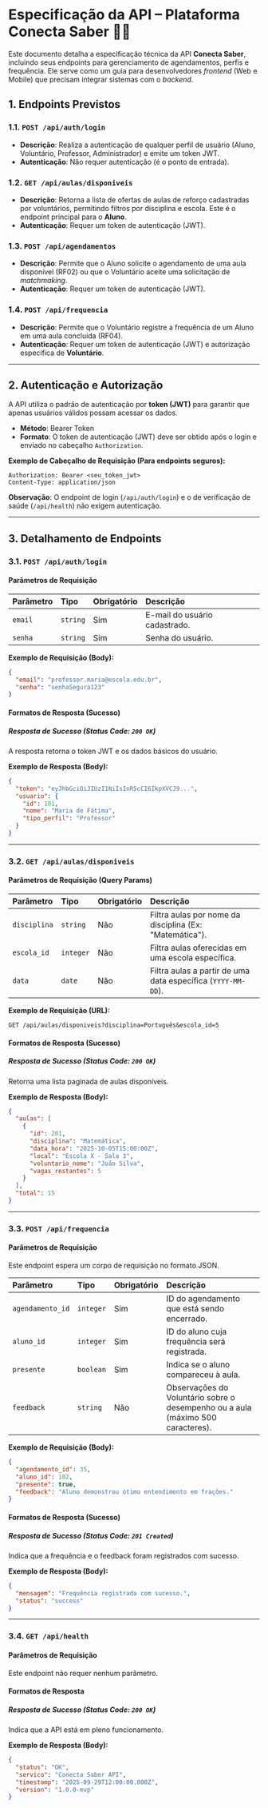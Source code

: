 # Especificação da API – Plataforma Conecta Saber 🧑‍🎓

Este documento detalha a especificação técnica da API **Conecta Saber**, incluindo seus endpoints para gerenciamento de agendamentos, perfis e frequência. Ele serve como um guia para desenvolvedores *frontend* (Web e Mobile) que precisam integrar sistemas com o *backend*.

## 1\. Endpoints Previstos

### 1.1. `POST /api/auth/login`

  * **Descrição**: Realiza a autenticação de qualquer perfil de usuário (Aluno, Voluntário, Professor, Administrador) e emite um token JWT.
  * **Autenticação**: Não requer autenticação (é o ponto de entrada).

### 1.2. `GET /api/aulas/disponiveis`

  * **Descrição**: Retorna a lista de ofertas de aulas de reforço cadastradas por voluntários, permitindo filtros por disciplina e escola. Este é o endpoint principal para o **Aluno**.
  * **Autenticação**: Requer um token de autenticação (JWT).

### 1.3. `POST /api/agendamentos`

  * **Descrição**: Permite que o Aluno solicite o agendamento de uma aula disponível (RF02) ou que o Voluntário aceite uma solicitação de *matchmaking*.
  * **Autenticação**: Requer um token de autenticação (JWT).

### 1.4. `POST /api/frequencia`

  * **Descrição**: Permite que o Voluntário registre a frequência de um Aluno em uma aula concluída (RF04).
  * **Autenticação**: Requer um token de autenticação (JWT) e autorização específica de **Voluntário**.

-----

## 2\. Autenticação e Autorização

A API utiliza o padrão de autenticação por **token (JWT)** para garantir que apenas usuários válidos possam acessar os dados.

  * **Método**: Bearer Token
  * **Formato**: O token de autenticação (JWT) deve ser obtido após o login e enviado no cabeçalho `Authorization`.

**Exemplo de Cabeçalho de Requisição (Para endpoints seguros):**

```
Authorization: Bearer <seu_token_jwt>
Content-Type: application/json
```

**Observação**: O endpoint de login (`/api/auth/login`) e o de verificação de saúde (`/api/health`) não exigem autenticação.

-----

## 3\. Detalhamento de Endpoints

### 3.1. `POST /api/auth/login`

#### Parâmetros de Requisição

| Parâmetro | Tipo | Obrigatório | Descrição |
| :--- | :--- | :--- | :--- |
| `email` | `string` | Sim | E-mail do usuário cadastrado. |
| `senha` | `string` | Sim | Senha do usuário. |

**Exemplo de Requisição (Body):**

```json
{
  "email": "professor.maria@escola.edu.br",
  "senha": "senhaSegura123"
}
```

#### Formatos de Resposta (Sucesso)

##### Resposta de Sucesso (Status Code: `200 OK`)

A resposta retorna o token JWT e os dados básicos do usuário.

**Exemplo de Resposta (Body):**

```json
{
  "token": "eyJhbGciOiJIUzI1NiIsInR5cCI6IkpXVCJ9...",
  "usuario": {
    "id": 101,
    "nome": "Maria de Fátima",
    "tipo_perfil": "Professor"
  }
}
```

-----

### 3.2. `GET /api/aulas/disponiveis`

#### Parâmetros de Requisição (Query Params)

| Parâmetro | Tipo | Obrigatório | Descrição |
| :--- | :--- | :--- | :--- |
| `disciplina` | `string` | Não | Filtra aulas por nome da disciplina (Ex: "Matemática"). |
| `escola_id` | `integer` | Não | Filtra aulas oferecidas em uma escola específica. |
| `data` | `date` | Não | Filtra aulas a partir de uma data específica (`YYYY-MM-DD`). |

**Exemplo de Requisição (URL):**

`GET /api/aulas/disponiveis?disciplina=Português&escola_id=5`

#### Formatos de Resposta (Sucesso)

##### Resposta de Sucesso (Status Code: `200 OK`)

Retorna uma lista paginada de aulas disponíveis.

**Exemplo de Resposta (Body):**

```json
{
  "aulas": [
    {
      "id": 201,
      "disciplina": "Matemática",
      "data_hora": "2025-10-05T15:00:00Z",
      "local": "Escola X - Sala 3",
      "voluntario_nome": "João Silva",
      "vagas_restantes": 5
    }
  ],
  "total": 15
}
```

-----

### 3.3. `POST /api/frequencia`

#### Parâmetros de Requisição

Este endpoint espera um corpo de requisição no formato JSON.

| Parâmetro | Tipo | Obrigatório | Descrição |
| :--- | :--- | :--- | :--- |
| `agendamento_id` | `integer` | Sim | ID do agendamento que está sendo encerrado. |
| `aluno_id` | `integer` | Sim | ID do aluno cuja frequência será registrada. |
| `presente` | `boolean` | Sim | Indica se o aluno compareceu à aula. |
| `feedback` | `string` | Não | Observações do Voluntário sobre o desempenho ou a aula (máximo 500 caracteres). |

**Exemplo de Requisição (Body):**

```json
{
  "agendamento_id": 35,
  "aluno_id": 102,
  "presente": true,
  "feedback": "Aluno demonstrou ótimo entendimento em frações."
}
```

#### Formatos de Resposta (Sucesso)

##### Resposta de Sucesso (Status Code: `201 Created`)

Indica que a frequência e o feedback foram registrados com sucesso.

**Exemplo de Resposta (Body):**

```json
{
  "mensagem": "Frequência registrada com sucesso.",
  "status": "success"
}
```

-----

### 3.4. `GET /api/health`

#### Parâmetros de Requisição

Este endpoint não requer nenhum parâmetro.

#### Formatos de Resposta

##### Resposta de Sucesso (Status Code: `200 OK`)

Indica que a API está em pleno funcionamento.

**Exemplo de Resposta (Body):**

```json
{
  "status": "OK",
  "servico": "Conecta Saber API",
  "timestamp": "2025-09-29T12:00:00.000Z",
  "version": "1.0.0-mvp"
}
```
